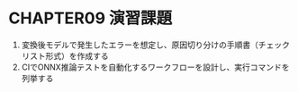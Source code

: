 # CHAPTER09 演習課題

1. 変換後モデルで発生したエラーを想定し、原因切り分けの手順書（チェックリスト形式）を作成する
2. CIでONNX推論テストを自動化するワークフローを設計し、実行コマンドを列挙する
